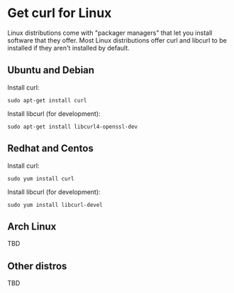 # Get curl for Linux

Linux distributions come with "packager managers" that let you install
software that they offer. Most Linux distributions offer curl and libcurl to
be installed if they aren't installed by default.

## Ubuntu and Debian

Install curl:

    sudo apt-get install curl

Install libcurl (for development):

    sudo apt-get install libcurl4-openssl-dev

## Redhat and Centos

Install curl:

    sudo yum install curl

Install libcurl (for development):

    sudo yum install libcurl-devel

## Arch Linux

TBD

## Other distros

TBD
